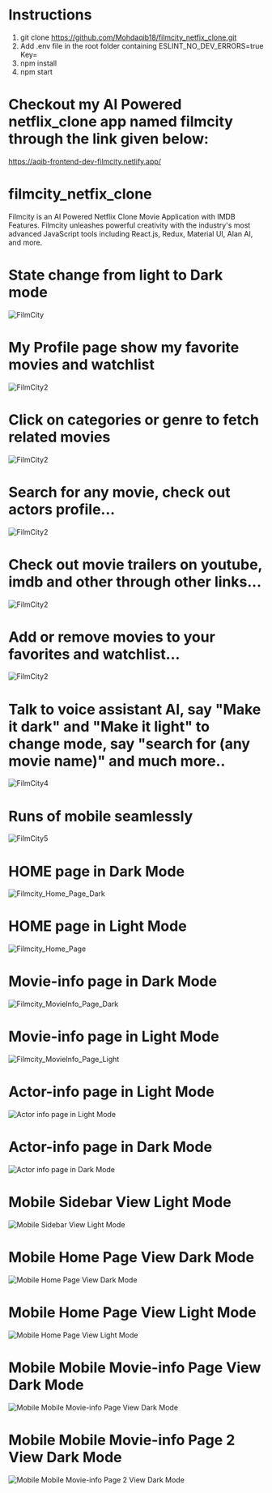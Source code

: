 # Instructions
1. git clone https://github.com/Mohdaqib18/filmcity_netfix_clone.git
2. Add .env file in the root folder containing ESLINT_NO_DEV_ERRORS=true  Key=<API KEY>
3. npm install
4. npm start


# Checkout my AI Powered netflix_clone app named filmcity through the link given below:
 
https://aqib-frontend-dev-filmcity.netlify.app/

# filmcity_netfix_clone
Filmcity is an AI Powered Netflix Clone Movie Application with IMDB Features. Filmcity unleashes powerful creativity with the industry's most advanced JavaScript tools including React.js, Redux, Material UI, Alan AI, and more.

# State change from light to Dark mode
![FilmCity](https://user-images.githubusercontent.com/37264147/196005850-142e65cb-77de-4b52-b6c9-27c9a4a39178.gif)


# My Profile page show my favorite movies and watchlist
![FilmCity2](https://user-images.githubusercontent.com/37264147/196006160-7ae50c36-3efe-443b-accc-da0773db0696.gif)

# Click on categories or genre to fetch related movies 
![FilmCity2](https://user-images.githubusercontent.com/37264147/196006377-3d98a0e6-8942-42a8-a5d0-beab29048b4c.gif)

# Search for any movie, check out actors profile...
![FilmCity2](https://user-images.githubusercontent.com/37264147/196006577-8c8339f5-63eb-46af-b555-518c842c8e42.gif)

# Check out movie trailers on youtube, imdb and other through other links...
![FilmCity2](https://user-images.githubusercontent.com/37264147/196006795-77b1dee5-652e-43a7-b382-50b228b5a3de.gif)

# Add or remove movies to your favorites and watchlist...
![FilmCity2](https://user-images.githubusercontent.com/37264147/196006952-904b6a1b-86d4-449b-9f91-1435779b5e0c.gif)

# Talk to voice assistant AI, say "Make it dark" and "Make it light" to change mode, say "search for (any movie name)" and much more..
  ![FilmCity4](https://user-images.githubusercontent.com/37264147/196008888-15effea8-f05e-4732-8522-f0e8eea3521d.gif)

# Runs of mobile seamlessly
![FilmCity5](https://user-images.githubusercontent.com/37264147/196008959-a053760f-ab8e-4a59-980c-8b865e7662a5.gif)

  
  
# HOME page in Dark Mode
![Filmcity_Home_Page_Dark](https://user-images.githubusercontent.com/37264147/195973215-3c1c6373-8097-4f70-8d19-3e3e8024c8d2.jpg)


# HOME page in Light Mode
![Filmcity_Home_Page](https://user-images.githubusercontent.com/37264147/195973396-e92f72f3-b846-45f0-a2a6-dc93f05ce2f2.jpg)


# Movie-info page in Dark Mode
![Filmcity_MovieInfo_Page_Dark](https://user-images.githubusercontent.com/37264147/195973430-cd7be240-65a5-4cc6-a615-fab52da45dfd.jpg)


# Movie-info page in Light Mode
![Filmcity_MovieInfo_Page_Light](https://user-images.githubusercontent.com/37264147/195973436-3056393f-80fe-47c0-a2e4-171de4e89bd9.jpg)


# Actor-info page in Light Mode
![Actor info page in Light Mode](https://user-images.githubusercontent.com/37264147/195973595-2929c21f-e425-43f5-8b1e-a5e5e1a79345.jpg)


# Actor-info page in Dark Mode
![Actor info page in Dark Mode](https://user-images.githubusercontent.com/37264147/195973609-c2b6b5e4-69a9-4a09-94e8-3b2d5acd8eb5.jpg)


# Mobile  Sidebar View Light Mode
![Mobile  Sidebar View Light Mode](https://user-images.githubusercontent.com/37264147/195974909-b60160cf-062c-4821-8e20-7f12ae5be1f6.jpg)


# Mobile Home Page View Dark Mode
![Mobile Home Page View Dark Mode](https://user-images.githubusercontent.com/37264147/195974932-915082b8-920c-4490-a27c-5a9a0e258ad9.jpg)

# Mobile Home Page View Light Mode
![Mobile Home Page View Light Mode](https://user-images.githubusercontent.com/37264147/195974957-f034633e-c469-495a-b536-f53ec779a736.jpg)

# Mobile Mobile Movie-info Page View Dark Mode
![Mobile Mobile Movie-info Page View Dark Mode](https://user-images.githubusercontent.com/37264147/195974976-dd517e36-3439-42ab-94f5-2859ef01c9ea.jpg)

# Mobile Mobile Movie-info Page 2 View Dark Mode
![Mobile Mobile Movie-info Page 2 View Dark Mode](https://user-images.githubusercontent.com/37264147/195974988-759c80b8-ff71-4503-9fce-9987d9ae2f39.jpg)



